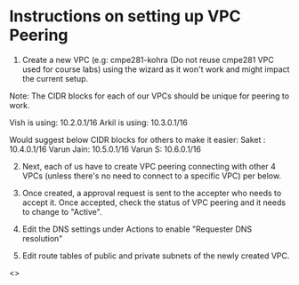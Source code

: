 # Instructions on setting up VPC Peering

1. Create a new VPC (e.g: cmpe281-kohra (Do not reuse cmpe281 VPC used for course labs) using the wizard as it won't work and might impact the current setup.

Note: The CIDR blocks for each of our VPCs should be unique for peering to work. 

Vish is using: 10.2.0.1/16
Arkil is using: 10.3.0.1/16

Would suggest below CIDR blocks for others to make it easier:
Saket : 10.4.0.1/16
Varun Jain: 10.5.0.1/16
Varun S: 10.6.0.1/16

2. Next, each of us have to create VPC peering connecting with other 4 VPCs (unless there's no need to connect to a specific VPC) per below.

3. Once created, a approval request is sent to the accepter who needs to accept it. Once accepted, check the status of VPC peering and it needs to change to "Active".


4. Edit the DNS settings under Actions to enable "Requester DNS resolution"

5. Edit route tables of public and private subnets of the newly created VPC.

<<Arkil to fill in the rest of details>>





